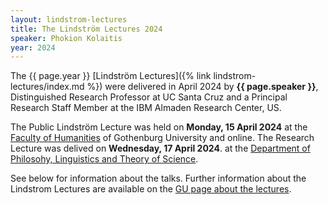 ```yaml
---
layout: lindstrom-lectures
title: The Lindström Lectures 2024
speaker: Phokion Kolaitis
year: 2024
---
```


The {{ page.year }} [Lindström Lectures]({% link lindstrom-lectures/index.md %}) were delivered in April 2024 by **{{ page.speaker }}**, Distinguished Research Professor at UC Santa Cruz and a Principal Research Staff Member at the IBM Almaden Research Center, US.

The Public Lindström Lecture was held on **Monday, 15 April 2024** at the [Faculty of Humanities](https://www.gu.se/en/humanities) of Gothenburg University and online. 
The Research Lecture was delived on **Wednesday, 17 April 2024**. at the [Department of Philosohy, Linguistics and Theory of Science](https://www.gu.se/en/flov).

See below for information about the talks. 
Further information about the Lindstrom Lectures are available on the [GU page about the lectures](https://www.gu.se/en/flov/the-lindstrom-lectures).
